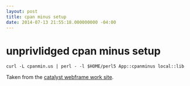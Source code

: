 ```yaml
---
layout: post
title: cpan minus setup
date: 2014-07-13 21:55:18.000000000 -04:00
---
```

# unprivlidged cpan minus setup

    curl -L cpanmin.us | perl - -l $HOME/perl5 App::cpanminus local::lib
    
Taken from the [catalyst webframe work site](http://www.catalystframework.org/).
